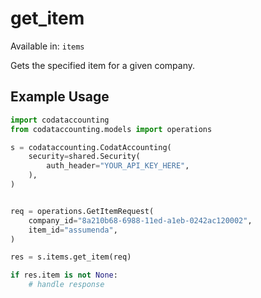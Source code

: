# get_item
Available in: `items`

Gets the specified item for a given company.

## Example Usage
```python
import codataccounting
from codataccounting.models import operations

s = codataccounting.CodatAccounting(
    security=shared.Security(
        auth_header="YOUR_API_KEY_HERE",
    ),
)


req = operations.GetItemRequest(
    company_id="8a210b68-6988-11ed-a1eb-0242ac120002",
    item_id="assumenda",
)

res = s.items.get_item(req)

if res.item is not None:
    # handle response
```